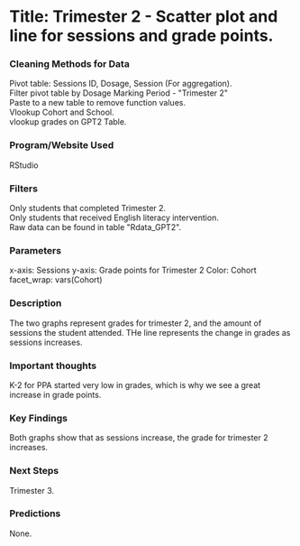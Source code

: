 # Title: Trimester 2 - Scatter plot and line for sessions and grade points.

### Cleaning Methods for Data

Pivot table: Sessions ID, Dosage, Session (For aggregation).  
Filter pivot table by Dosage Marking Period - "Trimester 2"  
Paste to a new table to remove function values.  
Vlookup Cohort and School.  
vlookup grades on GPT2 Table. 

### Program/Website Used

RStudio

### Filters

Only students that completed Trimester 2.  
Only students that received English literacy intervention.  
Raw data can be found in table "Rdata_GPT2".

### Parameters

x-axis: Sessions
y-axis: Grade points for Trimester 2
Color: Cohort
facet_wrap: vars(Cohort)

### Description

The two graphs represent grades for trimester 2, and the amount of sessions the student attended. THe line represents the change in grades as sessions increases.

### Important thoughts

K-2 for PPA started very low in grades, which is why we see a great increase in grade points.

### Key Findings

Both graphs show that as sessions increase, the grade for trimester 2 increases.

### Next Steps

Trimester 3.

### Predictions

None.